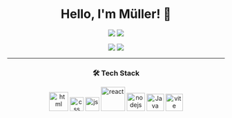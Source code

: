 <h1 align="center">Hello, I'm Müller! 🤙</h1>

<div align="center">
  <p align="center">
    <img src="http://github-profile-summary-cards.vercel.app/api/cards/productive-time?username=mulleresposito&theme=transparent&utcOffset=-3" />
    <img src="http://github-profile-summary-cards.vercel.app/api/cards/profile-details?username=mulleresposito&theme=transparent" />
  </p>
  <p align="center">
    <img src="http://github-profile-summary-cards.vercel.app/api/cards/repos-per-language?username=mulleresposito&theme=transparent" />
    <img src="http://github-profile-summary-cards.vercel.app/api/cards/stats?username=mulleresposito&theme=transparent" />
  </p>
</div>

----
<h3 align="center">🛠️ Tech Stack</h3>
<div align="center">
  <img  width="44" src="https://firebasestorage.googleapis.com/v0/b/resume-7d906.appspot.com/o/200px-HTML5_logo_and_wordmark.svg.png?alt=media&token=5b5b847e-0215-4208-b881-3e197461bcf6" alt="html"/>
  <img  width="32" src="https://firebasestorage.googleapis.com/v0/b/resume-7d906.appspot.com/o/1200px-CSS.3.svg.png?alt=media&token=56014168-0a14-4486-8914-c1a09fb31a20" alt="css"/>
  <img  width="32" src="https://firebasestorage.googleapis.com/v0/b/resume-7d906.appspot.com/o/javascript-logo-E967E87D74-seeklogo.com.png?alt=media&token=81e846f0-6ab1-4731-96e8-f82d7a7964cb" alt="js"/>
  <img  width="56" src="https://firebasestorage.googleapis.com/v0/b/resume-7d906.appspot.com/o/640px-React-icon.svg.png?alt=media&token=623e2596-ac88-4384-8e89-0858eb0c8d1a" alt="react"/>
  <img  width="42" src="https://firebasestorage.googleapis.com/v0/b/resume-7d906.appspot.com/o/nodejs-image.png?alt=media&token=9395f363-968a-4627-b675-1166408b5bf2" alt="nodejs"/>
  <img height="40" src="https://img.icons8.com/?size=100&id=GPfHz0SM85FX&format=png&color=000000" alt="Java"/>
  <img height="40" src="https://img.icons8.com/?size=256&id=dJjTWMogzFzg&format=png" alt="vite"/>
</div>
